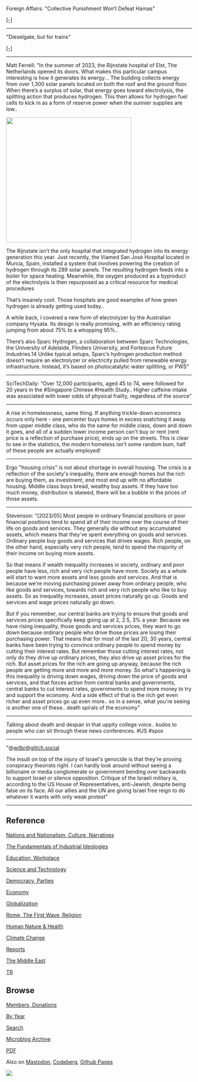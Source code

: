 
Foreign Affairs: "Collective Punishment Won’t Defeat Hamas"

[[-]](https://www.foreignaffairs.com/israel/israels-failed-bombing-campaign-gaza)

---

"Dieselgate, but for trains"

[[-]](https://badcyber.com/dieselgate-but-for-trains-some-heavyweight-hardware-hacking/)

---

Matt Ferrell: "In the summer of 2023, the Rijnstate hospital of Elst,
The Netherlands opened its doors. What makes this particular campus
interesting is how it generates its energy... The building collects
energy from over 1,300 solar panels located on both the roof and the
ground floor. When there’s a surplus of solar, that energy goes toward
electrolysis, the splitting action that produces hydrogen. This then
allows for hydrogen fuel cells to kick in as a form of reserve power
when the sunnier supplies are low..

<img width='340' src='https://undecidedmf.com/wp-content/uploads/2023/11/image2.png'/> 

The Rijnstate isn’t the only hospital that integrated hydrogen into
its energy generation this year. Just recently, the Viamed San José
Hospital located in Murcia, Spain, installed a system that involves
powering the creation of hydrogen through its 289 solar panels. The
resulting hydrogen feeds into a boiler for space heating. Meanwhile,
the oxygen produced as a byproduct of the electrolysis is then
repurposed as a critical resource for medical procedures

That’s insanely cool. Those hospitals are good examples of how green
hydrogen is already getting used today..

A while back, I covered a new form of electrolyzer by the Australian
company Hysata. Its design is really promising, with an efficiency
rating jumping from about 75% to a whopping 95%..

There’s also Sparc Hydrogen, a collaboration between Sparc
Technologies, the University of Adelaide, Flinders University, and
Fortescue Future Industries.14 Unlike typical setups, Sparc’s hydrogen
production method doesn’t require an electrolyzer or electricity
pulled from renewable energy infrastructure. Instead, it’s based on
photocatalytic water splitting, or PWS"

---

SciTechDaily: “Over 12,000 participants, aged 45 to 74, were followed
for 20 years in the #Singapore Chinese #Health Study.. Higher caffeine
intake was associated with lower odds of physical frailty, regardless
of the source”

---

A rise in homelessness, same thing. If anything trickle-down economics
occurs only here - one percenter buys homes in excess snatching it
away from upper middle class, who do the same for middle class, down
and down it goes, and all of a sudden lower income person can't buy or
rent (rent price is a reflection of purchase price), ends up on
the streets. This is clear to see in the statistics, the modern
homeless isn't some random bum, half of these people are actually
employed!

---

Ergo "housing crisis" is not about shortage in overall housing. The
crisis is a reflection of the society's inequality, there are enough
homes but the rich are buying them, as investment, end most end up
with no affordable housing. Middle class buys bread, wealthy buy
assets. If they have too much money, distribution is skewed, there
will be a bubble in the prices of those assets.

---

Stevenson: "[2023/05] Most people in ordinary financial positions or poor
financial positions tend to spend all of their income over the course
of their life on goods and services. They generally die without any
accumulated assets, which means that they've spent everything on goods
and services. Ordinary people buy goods and services that drives
wages.  Rich people, on the other hand, especially very rich people,
tend to spend the majority of their income on buying more assets.

So that means if wealth inequality increases in society, ordinary and
poor people have less, rich and very rich people have more. Society as
a whole will start to want more assets and less goods and services.
And that is because we're moving purchasing power away from ordinary
people, who like goods and services, towards rich and very rich people
who like to buy assets.  So as inequality increases, asset prices
naturally go up.  Goods and services and wage prices naturally go
down.

But if you remember, our central banks are trying to ensure that goods
and services prices specifically keep going up at 2, 2.5, 3% a year.
Because we have rising inequality, those goods and services prices,
they want to go down because ordinary people who drive those prices
are losing their purchasing power. That means that for most of the
last 20, 30 years, central banks have been trying to convince ordinary
people to spend money by cutting their interest rates. But remember
those cutting interest rates, not only do they drive up ordinary
prices, they also drive up asset prices for the rich. But asset prices
for the rich are going up anyway, because the rich people are getting
more and more and more money.  So what's happening is this inequality
is driving down wages, driving down the price of goods and services,
and that forces action from central banks and governments, central
banks to cut interest rates, governments to spend more money to try
and support the economy. And a side effect of that is the rich get
even richer and asset prices go up even more.. so in a sense, what
you're seeing is another one of these.. death spirals of the economy"

---

Talking about death and despair in that uppity college voice.. kudos to
people who can sit through these news conferences. \#US \#spox

---

"@wilbr@glitch.social

The insult on top of the injury of Israel's genocide is that they're
proving conspiracy theorists right. I can hardly look around without
seeing a billionaire or media conglomerate or government bending over
backwards to support Israel or silence opposition. Critique of the
Israeli military is, according to the US House of Representatives,
anti-Jewish, despite being false on its face. All our allies and the
UN are giving Israel free reign to do whatever it wants with only weak
protest"

---

## Reference

[Nations and Nationalism, Culture, Narratives](0119/2013/02/nations-and-nationalism.html)

[The Fundamentals of Industrial Ideologies](0119/2011/04/fundamentals-of-industrial-ideologies.html)

[Education, Workplace](0119/2017/09/education-workplace.html)

[Science and Technology](0119/2018/09/science-technology.html)

[Democracy, Parties](0119/2016/11/democracy.html)

[Economy](2021/01/economy.html)

[Globalization](0119/2018/09/globalization.html)

[Rome, The First Wave, Religion](0119/2017/12/rome.html)

[Human Nature & Health](2020/07/human-nature.html)

[Climate Change](2022/01/climate.html)

[Reports](2021/01/reports.html)

[The Middle East](0119/2019/07/middleeast.html)

[TR](../tr/index.html)

## Browse

[Members, Donations](2022/08/members.html)

[By Year](years.html)

[Search](search.html)

[Microblog Archive](mbl/index.html)

[PDF](https://drive.google.com/uc?export=view&id=1FSi-1MnqXVq_PVTEXzzflwN8-7h92N_R)

Also on 
[Mastodon](https://fosstodon.org/@muratk5n),
[Codeberg](https://muratk5n.codeberg.page/en/),
[Github Pages](https://muratk5n.github.io/thirdwave/en/)

<img src='https://drive.google.com/uc?export=view&id=1zsIeciFSvlr-sWB84Tc0mfZ_NYqn9VQx'/> 
